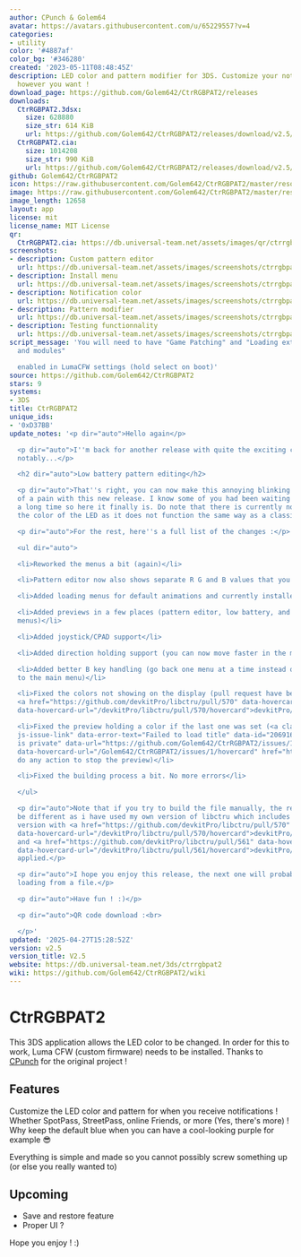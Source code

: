 ```yaml
---
author: CPunch & Golem64
avatar: https://avatars.githubusercontent.com/u/65229557?v=4
categories:
- utility
color: '#4887af'
color_bg: '#346280'
created: '2023-05-11T08:48:45Z'
description: LED color and pattern modifier for 3DS. Customize your notifications
  however you want !
download_page: https://github.com/Golem642/CtrRGBPAT2/releases
downloads:
  CtrRGBPAT2.3dsx:
    size: 628880
    size_str: 614 KiB
    url: https://github.com/Golem642/CtrRGBPAT2/releases/download/v2.5/CtrRGBPAT2.3dsx
  CtrRGBPAT2.cia:
    size: 1014208
    size_str: 990 KiB
    url: https://github.com/Golem642/CtrRGBPAT2/releases/download/v2.5/CtrRGBPAT2.cia
github: Golem642/CtrRGBPAT2
icon: https://raw.githubusercontent.com/Golem642/CtrRGBPAT2/master/resources/icon.png
image: https://raw.githubusercontent.com/Golem642/CtrRGBPAT2/master/resources/banner.png
image_length: 12658
layout: app
license: mit
license_name: MIT License
qr:
  CtrRGBPAT2.cia: https://db.universal-team.net/assets/images/qr/ctrrgbpat2-cia.png
screenshots:
- description: Custom pattern editor
  url: https://db.universal-team.net/assets/images/screenshots/ctrrgbpat2/custom-pattern-editor.png
- description: Install menu
  url: https://db.universal-team.net/assets/images/screenshots/ctrrgbpat2/install-menu.png
- description: Notification color
  url: https://db.universal-team.net/assets/images/screenshots/ctrrgbpat2/notification-color.png
- description: Pattern modifier
  url: https://db.universal-team.net/assets/images/screenshots/ctrrgbpat2/pattern-modifier.png
- description: Testing functionnality
  url: https://db.universal-team.net/assets/images/screenshots/ctrrgbpat2/testing-functionnality.png
script_message: 'You will need to have "Game Patching" and "Loading external FIRMs
  and modules"

  enabled in LumaCFW settings (hold select on boot)'
source: https://github.com/Golem642/CtrRGBPAT2
stars: 9
systems:
- 3DS
title: CtrRGBPAT2
unique_ids:
- '0xD37BB'
update_notes: '<p dir="auto">Hello again</p>

  <p dir="auto">I''m back for another release with quite the exciting changes. Most
  notably...</p>

  <h2 dir="auto">Low battery pattern editing</h2>

  <p dir="auto">That''s right, you can now make this annoying blinking light less
  of a pain with this new release. I know some of you had been waiting for it for
  a long time so here it finally is. Do note that there is currently no way to change
  the color of the LED as it does not function the same way as a classic animation.</p>

  <p dir="auto">For the rest, here''s a full list of the changes :</p>

  <ul dir="auto">

  <li>Reworked the menus a bit (again)</li>

  <li>Pattern editor now also shows separate R G and B values that you can edit</li>

  <li>Added loading menus for default animations and currently installed animations</li>

  <li>Added previews in a few places (pattern editor, low battery, and some loading
  menus)</li>

  <li>Added joystick/CPAD support</li>

  <li>Added direction holding support (you can now move faster in the menus)</li>

  <li>Added better B key handling (go back one menu at a time instead of directly
  to the main menu)</li>

  <li>Fixed the colors not showing on the display (pull request have been sent to
  <a href="https://github.com/devkitPro/libctru/pull/570" data-hovercard-type="pull_request"
  data-hovercard-url="/devkitPro/libctru/pull/570/hovercard">devkitPro/libctru</a>)</li>

  <li>Fixed the preview holding a color if the last one was set (<a class="issue-link
  js-issue-link" data-error-text="Failed to load title" data-id="2069165368" data-permission-text="Title
  is private" data-url="https://github.com/Golem642/CtrRGBPAT2/issues/1" data-hovercard-type="issue"
  data-hovercard-url="/Golem642/CtrRGBPAT2/issues/1/hovercard" href="https://github.com/Golem642/CtrRGBPAT2/issues/1">#1</a>,
  do any action to stop the preview)</li>

  <li>Fixed the building process a bit. No more errors</li>

  </ul>

  <p dir="auto">Note that if you try to build the file manually, the result might
  be different as i have used my own version of libctru which includes the lastest
  version with <a href="https://github.com/devkitPro/libctru/pull/570" data-hovercard-type="pull_request"
  data-hovercard-url="/devkitPro/libctru/pull/570/hovercard">devkitPro/libctru#570</a>
  and <a href="https://github.com/devkitPro/libctru/pull/561" data-hovercard-type="pull_request"
  data-hovercard-url="/devkitPro/libctru/pull/561/hovercard">devkitPro/libctru#561</a>
  applied.</p>

  <p dir="auto">I hope you enjoy this release, the next one will probably add pattern
  loading from a file.</p>

  <p dir="auto">Have fun ! :)</p>

  <p dir="auto">QR code download :<br>

  </p>'
updated: '2025-04-27T15:28:52Z'
version: v2.5
version_title: V2.5
website: https://db.universal-team.net/3ds/ctrrgbpat2
wiki: https://github.com/Golem642/CtrRGBPAT2/wiki
---
```

# CtrRGBPAT2
This 3DS application allows the LED color to be changed. In order for this to work, Luma CFW (custom firmware) needs to be installed.
Thanks to [CPunch](https://github.com/CPunch/CtrRGBPATTY/) for the original project !

## Features
Customize the LED color and pattern for when you receive notifications ! Whether SpotPass, StreetPass, online Friends, or more (Yes, there's more) ! Why keep the default blue when you can have a cool-looking purple for example 😎

Everything is simple and made so you cannot possibly screw something up (or else you really wanted to)

## Upcoming
- Save and restore feature
- Proper UI ?

Hope you enjoy ! :)